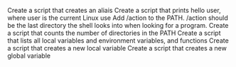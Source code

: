 Create a script that creates an aliais
Create a script that prints hello user, where user is the current Linux use
Add /action to the PATH. /action should be the last directory the shell looks into when looking for a program.
Create a script that counts the number of directories in the PATH
Create a script that lists all local variables and environment variables, and functions
Create a script that creates a new local variable
Create a script that creates a new global variable
